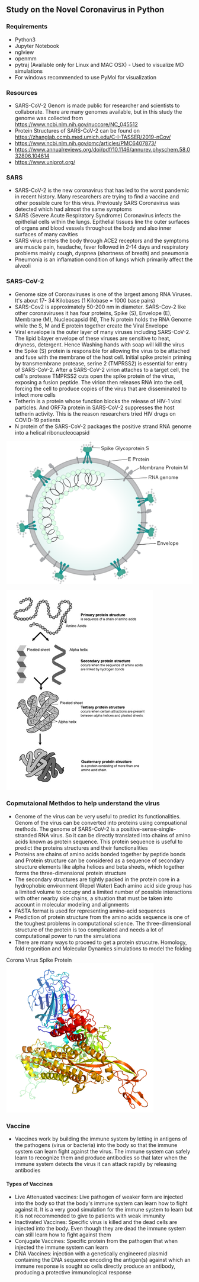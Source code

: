 ## Study on the Novel Coronavirus in Python

### Requirements
- Python3
- Jupyter Notebook
- nglview
- openmm
- pytraj (Available only for Linux and MAC OSX) - Used to visualize MD simulations
- For windows recommended to use PyMol for visualization

### Resources
- SARS-CoV-2 Genom is made public for researcher and scientists to collaborate. There are many genomes available, but in this study the genome was collected from https://www.ncbi.nlm.nih.gov/nuccore/NC_045512 
- Protein Structures of SARS-CoV-2 can be found on https://zhanglab.ccmb.med.umich.edu/C-I-TASSER/2019-nCov/
- https://www.ncbi.nlm.nih.gov/pmc/articles/PMC6407873/
- https://www.annualreviews.org/doi/pdf/10.1146/annurev.physchem.58.032806.104614
- https://www.uniprot.org/

### SARS
- SARS-CoV-2 is the new coronavirus that has led to the worst pandemic in recent history. Many researchers are trying to find a vaccine and other possible cure for this virus. Previously SARS Coronavirus was detected which had almost the same symptoms
- SARS (Severe Acute Respiratory Syndrome) Coronavirus infects the epithelial cells within the lungs. Epithelial tissues line the outer surfaces of organs and blood vessels throughout the body and also inner surfaces of many cavities
- SARS virus enters the body through ACE2 receptors and the symptoms are muscle pain, headache, fever followed in 2-14 days and respiratory problems mainly cough, dyspnea (shortness of breath) and pneumonia
- Pneumonia is an inflamation condition of lungs which primarily affect the alveoli

### SARS-CoV-2
- Genome size of Coronaviruses is one of the largest among RNA Viruses. It's about 17- 34 Kilobases (1 Kilobase = 1000 base pairs) 
- SARS-Cov2 is approximately 50-200 nm in diameter. SARS-Cov-2 like other coronaviruses it has four proteins, Spike (S), Envelope (E), Membrane (M), Nucleocapsid (N), The N protein holds the RNA Genome while the S, M and E protein together create the Viral Envelope
- Viral envelope is the outer layer of many viruses including SARS-CoV-2. The lipid bilayer envelope of these viruses are sensitive to heat, dryness, detergent. Hence Washing hands with soap will kill the virus
- the Spike (S) protein is responsible for allowing the virus to be attached and fuse with the membrane of the host cell. Initial spike protein priming by transmembrane protease, serine 2 (TMPRSS2) is essential for entry of SARS-CoV-2. After a SARS-CoV-2 virion attaches to a target cell, the cell's protease TMPRSS2 cuts open the spike protein of the virus, exposing a fusion peptide. The virion then releases RNA into the cell, forcing the cell to produce copies of the virus that are disseminated to infect more cells
- Tetherin is a protein whose function blocks the release of HIV-1 viral particles. And ORF7a protein in SARS-CoV-2 suppresses the host tetherin activity. This is the reason researchers tried HIV drugs on COVID-19 patients
- N protein of the SARS-CoV-2 packages the positive strand RNA genome into a helical ribonucleocapsid

![Corona Virus Strucutre](./Images/1.png)

![Corona Virus Strucutre](./Images/Protein-structure.png)

### Copmutaional Methdos to help understand the virus
- Genome of the virus can be very useful to predict its functionalities. Genom of the virus can be converted into proteins using compuational methods. The genome of SARS-CoV-2 is a positive-sense-single-stranded RNA virus. So it can be directly translated into chains of amino acids known as protein sequence. This protein sequence is useful to predict the proteins structures and their functionalities
- Proteins are chains of amino acids bonded together by peptide bonds and Protein structure can be considered as a sequence of secondary structure elements like alpha helices and beta sheets, which together forms the three-dimensional protein structure
- The secondary structures are tightly packed in the protein core in a hydrophobic environment (Repel Water) Each amino acid side group has a limited volume to occupy and a limited number of possible interactions with other nearby side chains, a situation that must be taken into account in molecular modeling and alignments
- FASTA format is used for representing amino-acid sequences
- Prediction of protein structure from the amino acids sequence is one of the toughest problems in computational science. The three-dimensional structure of the protein is too complicated and needs a lot of computational power to run the simulations 
- There are many ways to proceed to get a protein strucutre. Homology, fold regonition and Molecular Dynamics simulations to model the folding

Corona Virus Spike Protein
![Spike Protein](./Images/spike.png?style=centerme)

### Vaccine
- Vaccines work by building the immune system by letting in antigens of the pathogens (virus or bacteria) into the body so that the immune system can learn fight against the virus. The immune system can safely learn to recognize them and produce antibodies so that later when the immune system detects the virus it can attack rapidly by releasing antibodies

#### Types of Vaccines
- Live Attenuated vaccines: Live pathogen of weaker form are injected into the body so that the body's immune system can learn how to fight against it. It is a very good simulation for the immune system to learn but it is not recommended to give to patients with weak immunity
- Inactivated Vaccines: Specific virus is killed and the dead cells are injected into the body. Even though they are dead the immune system can still learn how to fight against them
- Conjugate Vaccines: Specific protein from the pathogen that when injected the immune system can learn
- DNA Vaccines: injection with a genetically engineered plasmid containing the DNA sequence encoding the antigen(s) against which an immune response is sought so cells directly produce an antibody, producing a protective immunological response